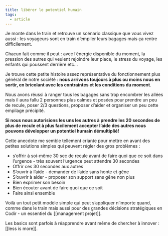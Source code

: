 ```yaml
---
title: libérer le potentiel humain
tags:
  - article
---
```

Je monte dans le train et retrouve un scénario classique que vous vivez aussi : les voyageurs sont en train d’empiler leurs bagages mais ça rentre difficilement. 

Chacun fait comme il peut : avec l’énergie disponible du moment, la pression des autres qui veulent rejoindre leur place, le stress du voyage, les enfants qui poussent derrière etc… 

Je trouve cette petite histoire assez représentative du fonctionnement plus général de notre société : **nous arrivons toujours à plus ou moins nous en sortir, en bricolant avec les contraintes et les conditions du moment**. 

Nous avons réussi à ranger tous les bagages sans trop encombrer les allées mais il aura fallu 2 personnes plus calmes et posées pour prendre un peu de recule, poser 2/3 questions, proposer d’aider et organiser un peu cette empilage précipité.  

**Si nous nous autorisions les uns les autres à prendre les 20 secondes de plus de recule et à plus facilement accepter l’aide des autres nous pouvons développer un potentiel humain démultiplié!** 

Cette anecdote me semble tellement criante pour mettre en avant des petites solutions simples qui peuvent régler des gros problèmes :

- s’offrir à soi-même 30 sec de recule avant de faire quoi que ce soit dans l’urgence - très souvent l’urgence peut attendre 30 secondes 
- Offrir ces 30 secondes aux autres
- S’ouvrir à l’aide - demander de l’aide sans honte et gêne 
- S’ouvrir à aider - proposer son support sans gêne non plus 
- Bien exprimer son besoin 
- Bien écouter avant de faire quoi que ce soit 
- Faire ainsi ensemble 


Voilà un tout petit modèle simple qui peut s’appliquer n’importe quand, comme dans le train mais aussi pour des grandes décisions stratégiques en Codir - un essentiel du [[management projet]].

Les basics sont parfois à réapprendre avant même de chercher à innover : [[less is more]].